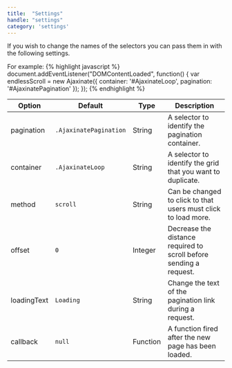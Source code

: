 ```yaml
---
title:  "Settings"
handle: "settings"
category: 'settings'
---
```

If you wish to change the names of the selectors you can pass them in with the following settings.

For example:
{% highlight javascript %}
document.addEventListener("DOMContentLoaded", function() {
  var endlessScroll = new Ajaxinate({
    container: '#AjaxinateLoop',
    pagination: '#AjaxinatePagination'
  });
});
{% endhighlight %}

Option      | Default                | Type     | Description
------------|------------------------|----------|-------------
pagination  | `.AjaxinatePagination` | String   | A selector to identify the pagination container.
container   | `.AjaxinateLoop`       | String   | A selector to identify the grid that you want to duplicate.
method      | `scroll`               | String   | Can be changed to click to that users must click to load more.
offset      | `0`                    | Integer  | Decrease the distance required to scroll before sending a request.
loadingText | `Loading`              | String   | Change the text of the pagination link during a request.
callback    | `null`                 | Function | A function fired after the new page has been loaded.
